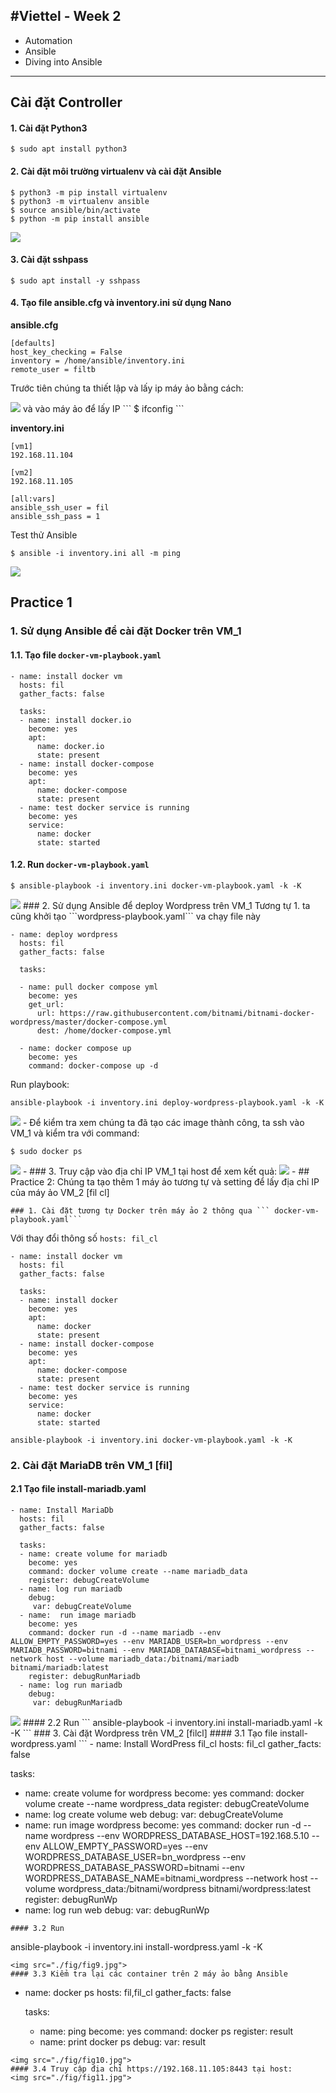 #Viettel - Week 2
---
* Automation
* Ansible
* Diving into Ansible

---
## Cài đặt Controller
#### 1. Cài đặt Python3
```
$ sudo apt install python3
```
#### 2. Cài đặt môi trường virtualenv và cài đặt Ansible
```
$ python3 -m pip install virtualenv
$ python3 -m virtualenv ansible
$ source ansible/bin/activate
$ python -m pip install ansible
```
<img src="./fig/fig1.jpg">

#### 3. Cài đặt sshpass
```
$ sudo apt install -y sshpass
```

#### 4. Tạo file ansible.cfg và inventory.ini sử dụng Nano
**ansible.cfg**

```
[defaults]
host_key_checking = False
inventory = /home/ansible/inventory.ini
remote_user = filtb
```
Trước tiên chúng ta thiết lập và lấy ip máy ảo bằng cách:

<img src="./fig/fig2.jpg">
và vào máy ảo để lấy IP ``` $ ifconfig ```

**inventory.ini**

```
[vm1]
192.168.11.104

[vm2]
192.168.11.105

[all:vars]
ansible_ssh_user = fil
ansible_ssh_pass = 1
```
Test thử Ansible

```
$ ansible -i inventory.ini all -m ping
```
<img src="./fig/fig3.jpg">


## Practice 1
### 1. Sử dụng Ansible để cài đặt Docker trên VM_1
#### 1.1. Tạo file ```docker-vm-playbook.yaml```
```
- name: install docker vm
  hosts: fil
  gather_facts: false

  tasks:
  - name: install docker.io
    become: yes
    apt:
      name: docker.io
      state: present
  - name: install docker-compose
    become: yes
    apt:
      name: docker-compose
      state: present
  - name: test docker service is running
    become: yes
    service:
      name: docker
      state: started
```
#### 1.2. Run ```docker-vm-playbook.yaml``` 
```
$ ansible-playbook -i inventory.ini docker-vm-playbook.yaml -k -K
```
<img src="./fig/fig4.jpg">
### 2. Sử dụng Ansible để deploy Wordpress trên VM_1
Tương tự 1. ta cũng khởi tạo ```wordpress-playbook.yaml``` va chạy file này

```
- name: deploy wordpress
  hosts: fil
  gather_facts: false

  tasks:
  
  - name: pull docker compose yml
    become: yes
    get_url:
      url: https://raw.githubusercontent.com/bitnami/bitnami-docker-wordpress/master/docker-compose.yml
      dest: /home/docker-compose.yml
  
  - name: docker compose up
    become: yes
    command: docker-compose up -d
```
Run playbook:

```
ansible-playbook -i inventory.ini deploy-wordpress-playbook.yaml -k -K
```
<img src="./fig/fig5.jpg">
-
Để kiểm tra xem chúng ta đã tạo các image thành công, ta ssh vào VM_1 và kiểm tra với command:

```
$ sudo docker ps
```
<img src="./fig/fig6.jpg">
-
### 3. Truy cập vào địa chỉ IP VM_1 tại host để xem kết quả:
<img src="./fig/fig7.jpg">
-
## Practice 2: 
Chúng ta tạo thêm 1 máy ảo tương tự và setting để lấy địa chỉ IP của máy ảo VM_2 [fil cl]

	### 1. Cài đặt tương tự Docker trên máy ảo 2 thông qua ``` docker-vm-playbook.yaml```
Với thay đổi thông số ```hosts: fil_cl```

```
- name: install docker vm
  hosts: fil
  gather_facts: false

  tasks:
  - name: install docker
    become: yes
    apt:
      name: docker
      state: present
  - name: install docker-compose
    become: yes
    apt:
      name: docker-compose
      state: present
  - name: test docker service is running
    become: yes
    service:
      name: docker
      state: started
```

```
ansible-playbook -i inventory.ini docker-vm-playbook.yaml -k -K
```
### 2. Cài đặt MariaDB trên VM_1 [fil]
#### 2.1 Tạo file install-mariadb.yaml
```
- name: Install MariaDb
  hosts: fil
  gather_facts: false

  tasks:
  - name: create volume for mariadb
    become: yes
    command: docker volume create --name mariadb_data
    register: debugCreateVolume
  - name: log run mariadb
    debug:
     var: debugCreateVolume
  - name:  run image mariadb
    become: yes
    command: docker run -d --name mariadb --env ALLOW_EMPTY_PASSWORD=yes --env MARIADB_USER=bn_wordpress --env MARIADB_PASSWORD=bitnami --env MARIADB_DATABASE=bitnami_wordpress --network host --volume mariadb_data:/bitnami/mariadb bitnami/mariadb:latest    
    register: debugRunMariadb
  - name: log run mariadb
    debug:
     var: debugRunMariadb
```
<img src="./fig/fig8.jpg">
#### 2.2 Run
```
ansible-playbook -i inventory.ini install-mariadb.yaml -k -K
```
### 3. Cài đặt Wordpress trên VM_2 [filcl]
#### 3.1 Tạo file install-wordpress.yaml
```
- name: Install WordPress fil_cl
  hosts: fil_cl
  gather_facts: false

  tasks:
  - name: create volume for wordpress
    become: yes
    command: docker volume create --name wordpress_data
    register: debugCreateVolume
  - name: log create volume web
    debug:
     var: debugCreateVolume
  - name:  run image wordpress
    become: yes
    command:   docker run -d --name wordpress   --env WORDPRESS_DATABASE_HOST=192.168.5.10  --env ALLOW_EMPTY_PASSWORD=yes   --env WORDPRESS_DATABASE_USER=bn_wordpress   --env WORDPRESS_DATABASE_PASSWORD=bitnami   --env WORDPRESS_DATABASE_NAME=bitnami_wordpress   --network host   --volume wordpress_data:/bitnami/wordpress   bitnami/wordpress:latest   
    register: debugRunWp
  - name: log run web
    debug:
     var: debugRunWp
```
#### 3.2 Run
```
ansible-playbook -i inventory.ini install-wordpress.yaml -k -K
```
<img src="./fig/fig9.jpg">
#### 3.3 Kiểm tra lại các container trên 2 máy ảo bằng Ansible
```
- name: docker ps
  hosts: fil,fil_cl
  gather_facts: false

  tasks:
  - name: ping
    become: yes
    command: docker ps 
    register: result
  - name: print docker ps
    debug:
     var: result
```
<img src="./fig/fig10.jpg">
#### 3.4 Truy cập địa chỉ https://192.168.11.105:8443 tại host:
<img src="./fig/fig11.jpg">
